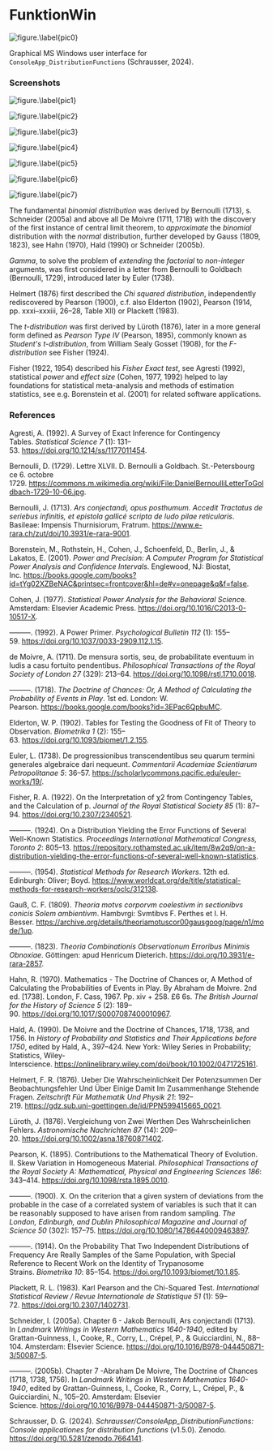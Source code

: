 # FunktionWin
![figure.\label{pic0}](FunktionWin.png)

Graphical MS Windows user interface for `ConsoleApp_DistributionFunctions` (Schrausser, 2024).

### Screenshots

![figure.\label{pic1}](pic1.jpg)


![figure.\label{pic2}](pic2.jpg)


![figure.\label{pic3}](pic3.jpg)


![figure.\label{pic4}](pic4.jpg)


![figure.\label{pic5}](pic5.jpg)


![figure.\label{pic6}](pic6.jpg)


![figure.\label{pic7}](pic7.jpg)

The fundamental *binomial distribution* was derived by Bernoulli (1713), s. Schneider (2005a) and above all De Moivre (1711, 1718) with the discovery of the first instance of central limit theorem, to *approximate* the *binomial* distribution with the *normal* distribution, further developed by Gauss (1809, 1823), see Hahn (1970), Hald (1990) or Schneider (2005b).

*Gamma*, to solve the problem of *extending* the *factorial* to *non-integer* arguments, was first considered in a letter from Bernoulli to Goldbach (Bernoulli, 1729), introduced later by Euler (1738).

Helmert (1876) first described the *Chi squared distribution*, independently rediscovered by Pearson (1900), c.f. also Elderton (1902), Pearson (1914, pp. xxxi–xxxiii, 26–28, Table XII) or Plackett (1983).

The *t-distribution* was first derived by Lüroth (1876), later in a more general form defined as *Pearson Type IV* (Pearson, 1895), commonly known as *Student's t-distribution*, from William Sealy Gosset (1908), for the *F-distribution* see Fisher (1924).

Fisher (1922, 1954) described his *Fisher Exact test*, see Agresti (1992), statistical *power* and *effect size* (Cohen, 1977, 1992) helped to lay foundations for statistical meta-analysis and methods of estimation statistics, see e.g. Borenstein et al. (2001) for related software applications. 

### References

Agresti, A. (1992). A Survey of Exact Inference for Contingency Tables. *Statistical Science 7* (1): 131–53. https://doi.org/10.1214/ss/1177011454.

Bernoulli, D. (1729). Lettre XLVII. D. Bernoulli a Goldbach. St.-Petersbourg ce 6. octobre 1729. https://commons.m.wikimedia.org/wiki/File:DanielBernoulliLetterToGoldbach-1729-10-06.jpg.

Bernoulli, J. (1713). *Ars conjectandi, opus posthumum. Accedit Tractatus de seriebus infinitis, et epistola gallicé scripta de ludo pilae reticularis*. Basileae: Impensis Thurnisiorum, Fratrum. https://www.e-rara.ch/zut/doi/10.3931/e-rara-9001.

Borenstein, M., Rothstein, H., Cohen, J., Schoenfeld, D., Berlin, J., & Lakatos, E. (2001). *Power and Precision: A Computer Program for Statistical Power Analysis and Confidence Intervals*. Englewood, NJ: Biostat, Inc. https://books.google.com/books?id=tYg02XZBeNAC&printsec=frontcover&hl=de#v=onepage&q&f=false.

Cohen, J. (1977). *Statistical Power Analysis for the Behavioral Scienc*e. Amsterdam: Elsevier Academic Press. https://doi.org/10.1016/C2013-0-10517-X.

———. (1992). A Power Primer. *Psychological Bulletin 112* (1): 155–59. https://doi.org/10.1037/0033-2909.112.1.15.

de Moivre, A. (1711). De mensura sortis, seu, de probabilitate eventuum in ludis a casu fortuito pendentibus. *Philosophical Transactions of the Royal Society of London 27* (329): 213–64. https://doi.org/10.1098/rstl.1710.0018.

———. (1718). *The Doctrine of Chances: Or, A Method of Calculating the Probability of Events in Play*. 1st ed. London: W. Pearson. https://books.google.com/books?id=3EPac6QpbuMC.

Elderton, W. P. (1902). Tables for Testing the Goodness of Fit of Theory to Observation. *Biometrika 1* (2): 155–63. https://doi.org/10.1093/biomet/1.2.155.

Euler, L. (1738). De progressionibus transcendentibus seu quarum termini generales algebraice dari nequeunt. *Commentarii Academiae Scientiarum Petropolitanae 5*: 36–57. https://scholarlycommons.pacific.edu/euler-works/19/.

Fisher, R. A. (1922). On the Interpretation of χ2 from Contingency Tables, and the Calculation of p. *Journal of the Royal Statistical Society 85* (1): 87–94. https://doi.org/10.2307/2340521.

———. (1924). On a Distribution Yielding the Error Functions of Several Well-Known Statistics. *Proceedings International Mathematical Congress, Toronto 2*: 805–13. https://repository.rothamsted.ac.uk/item/8w2q9/on-a-distribution-yielding-the-error-functions-of-several-well-known-statistics.

———. (1954). *Statistical Methods for Research Workers*. 12th ed. Edinburgh: Oliver; Boyd. https://www.worldcat.org/de/title/statistical-methods-for-research-workers/oclc/312138.

Gauß, C. F. (1809). *Theoria motvs corporvm coelestivm in sectionibvs conicis Solem ambientivm*. Hambvrgi: Svmtibvs F. Perthes et I. H. Besser. https://archive.org/details/theoriamotuscor00gausgoog/page/n1/mode/1up.

———. (1823). *Theoria Combinationis Observationum Erroribus Minimis Obnoxiae*. Göttingen: apud Henricum Dieterich. https://doi.org/10.3931/e-rara-2857.

Hahn, R. (1970). Mathematics - The Doctrine of Chances or, A Method of Calculating the Probabilities of Events in Play. By Abraham de Moivre. 2nd ed. [1738]. London, F. Cass, 1967. Pp. xiv + 258. £6 6s. *The British Journal for the History of Science 5* (2): 189–90. https://doi.org/10.1017/S0007087400010967.

Hald, A. (1990). De Moivre and the Doctrine of Chances, 1718, 1738, and 1756. In *History of Probability and Statistics and Their Applications before 1750*, edited by Hald, A., 397–424. New York: Wiley Series in Probability; Statistics, Wiley-Interscience. https://onlinelibrary.wiley.com/doi/book/10.1002/0471725161.

Helmert, F. R. (1876). Ueber Die Wahrscheinlichkeit Der Potenzsummen Der Beobachtungsfehler Und Über Einige Damit Im Zusammenhange Stehende Fragen. *Zeitschrift Für Mathematik Und Physik 21*: 192–219. https://gdz.sub.uni-goettingen.de/id/PPN599415665_0021.

Lüroth, J. (1876). Vergleichung von Zwei Werthen Des Wahrscheinlichen Fehlers. *Astronomische Nachrichten 87* (14): 209–20. https://doi.org/10.1002/asna.18760871402.

Pearson, K. (1895). Contributions to the Mathematical Theory of Evolution. II. Skew Variation in Homogeneous Material. *Philosophical Transactions of the Royal Society A: Mathematical, Physical and Engineering Sciences 186*: 343–414. https://doi.org/10.1098/rsta.1895.0010.

———. (1900). X. On the criterion that a given system of deviations from the probable in the case of a correlated system of variables is such that it can be reasonably supposed to have arisen from random sampling. *The London, Edinburgh, and Dublin Philosophical Magazine and Journal of Science 50* (302): 157–75. https://doi.org/10.1080/14786440009463897.

———. (1914). On the Probability That Two Independent Distributions of Frequency Are Really Samples of the Same Population, with Special Reference to Recent Work on the Identity of Trypanosome Strains. *Biometrika 10*: 85–154. https://doi.org/10.1093/biomet/10.1.85.

Plackett, R. L. (1983). Karl Pearson and the Chi-Squared Test. *International Statistical Review / Revue Internationale de Statistique 51* (1): 59–72. https://doi.org/10.2307/1402731.

Schneider, I. (2005a). Chapter 6 - Jakob Bernoulli, Ars conjectandi (1713). In *Landmark Writings in Western Mathematics 1640-1940*, edited by Grattan-Guinness, I., Cooke, R., Corry, L., Crépel, P., & Guicciardini, N., 88–104. Amsterdam: Elsevier Science. https://doi.org/10.1016/B978-044450871-3/50087-5.

———. (2005b). Chapter 7 -Abraham De Moivre, The Doctrine of Chances (1718, 1738, 1756). In *Landmark Writings in Western Mathematics 1640-1940*, edited by Grattan-Guinness, I., Cooke, R., Corry, L., Crépel, P., & Guicciardini, N., 105–20. Amsterdam: Elsevier Science. https://doi.org/10.1016/B978-044450871-3/50087-5.

Schrausser, D. G. (2024). *Schrausser/ConsoleApp_DistributionFunctions: Console applicationes for distribution functions* (v1.5.0). Zenodo. https://doi.org/10.5281/zenodo.7664141.
